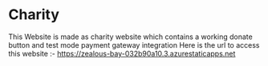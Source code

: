 # Charity
This Website is made as charity website which contains a working donate button and test mode payment gateway integration
Here is the url to access this website :- https://zealous-bay-032b90a10.3.azurestaticapps.net
